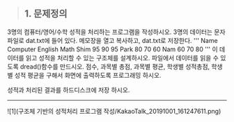 > ## 1. 문제정의  
3명의 컴퓨터/영어/수학 성적을 처리하는 프로그램을 작성하시오.
3명의 데이터는 문자 파일로 dat.txt에 들어 있다. 메모장을 열고 복사하고, dat.txt로 저장한다.
'''
Name Computer English Math
Shim 95 90 95
Park  80 70 60
Nam 60 70 80
'''
이 데이터를 읽고 성적을 처리할 수 있는 구조체를 설계하시오.
파일에서 데이터를 읽을 수 있도록 dread()함수를 만드시오.
점수, 과목별 총점, 과목별 평균, 학생별 성적총점, 학생별 성적 평균을 구해서 화면에 출력하도록 프로그래밍 하시오.

성적과 처리된 결과를 하드디스크에 저장 하시오.
* * *
![1](구조체 기반의 성적처리 프로그램 작성/KakaoTalk_20191001_161247611.png)
